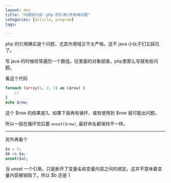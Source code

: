 ```yaml
---
layout: dev
title: "问题研讨会：php 的引用/作用域问题"
categories: [article, program]
tags: 

---
```


php 的引用确实是个问题，尤其作用域又不太严格。这不 java 小伙子们又踩坑了。

写 java 的时候经常遍历一个数组，往里面的对象赋值，php里那么写就有些问题。

看这个代码

``` php
foreach (array(1, 2, 3) as &$row) {
    // 
}
echo $row;
```

这个 $row 的结果是3。如果下面再有循环，或有使用到 $row 就可能出问题。

所以一般在循环完后要 `unset($row)`, 最好命名都保持不一样。

---

另外再看个

``` php
$a = 1;
$b =& $a;
unset($a);
```

当 unset 一个引用，只是断开了变量名和变量内容之间的绑定。这并不意味着变量内容被销毁了。所以 $b 还是 1



